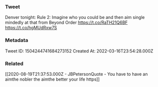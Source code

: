 ### Tweet
Denver tonight: Rule 2: Imagine who you could be and then aim single mindedly at that from Beyond Order https://t.co/RaTH21Q6BF https://t.co/hgMUdRxw7S

### Metadata
Tweet ID: 1504244741684273152
Created At: 2022-03-16T23:54:28.000Z

### Related
[[2020-08-19T21:37:53.000Z - JBPetersonQuote - You have to have an aimthe nobler the aimthe better your life https]]

